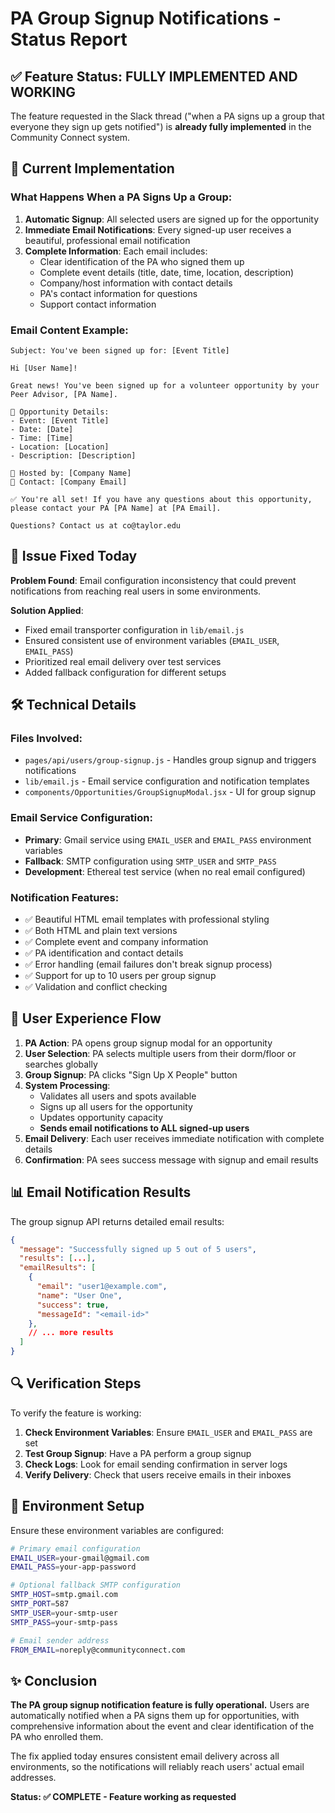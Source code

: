 # PA Group Signup Notifications - Status Report

## ✅ Feature Status: **FULLY IMPLEMENTED AND WORKING**

The feature requested in the Slack thread ("when a PA signs up a group that everyone they sign up gets notified") is **already fully implemented** in the Community Connect system.

## 🚀 Current Implementation

### What Happens When a PA Signs Up a Group:

1. **Automatic Signup**: All selected users are signed up for the opportunity
2. **Immediate Email Notifications**: Every signed-up user receives a beautiful, professional email notification
3. **Complete Information**: Each email includes:
   - Clear identification of the PA who signed them up
   - Complete event details (title, date, time, location, description)
   - Company/host information with contact details
   - PA's contact information for questions
   - Support contact information

### Email Content Example:
```
Subject: You've been signed up for: [Event Title]

Hi [User Name]!

Great news! You've been signed up for a volunteer opportunity by your Peer Advisor, [PA Name].

📅 Opportunity Details:
- Event: [Event Title]
- Date: [Date]
- Time: [Time]
- Location: [Location]
- Description: [Description]

🏢 Hosted by: [Company Name]
📧 Contact: [Company Email]

✅ You're all set! If you have any questions about this opportunity, 
please contact your PA [PA Name] at [PA Email].

Questions? Contact us at co@taylor.edu
```

## 🔧 Issue Fixed Today

**Problem Found**: Email configuration inconsistency that could prevent notifications from reaching real users in some environments.

**Solution Applied**: 
- Fixed email transporter configuration in `lib/email.js`
- Ensured consistent use of environment variables (`EMAIL_USER`, `EMAIL_PASS`)
- Prioritized real email delivery over test services
- Added fallback configuration for different setups

## 🛠️ Technical Details

### Files Involved:
- `pages/api/users/group-signup.js` - Handles group signup and triggers notifications
- `lib/email.js` - Email service configuration and notification templates
- `components/Opportunities/GroupSignupModal.jsx` - UI for group signup

### Email Service Configuration:
- **Primary**: Gmail service using `EMAIL_USER` and `EMAIL_PASS` environment variables
- **Fallback**: SMTP configuration using `SMTP_USER` and `SMTP_PASS`
- **Development**: Ethereal test service (when no real email configured)

### Notification Features:
- ✅ Beautiful HTML email templates with professional styling
- ✅ Both HTML and plain text versions
- ✅ Complete event and company information
- ✅ PA identification and contact details
- ✅ Error handling (email failures don't break signup process)
- ✅ Support for up to 10 users per group signup
- ✅ Validation and conflict checking

## 🎯 User Experience Flow

1. **PA Action**: PA opens group signup modal for an opportunity
2. **User Selection**: PA selects multiple users from their dorm/floor or searches globally
3. **Group Signup**: PA clicks "Sign Up X People" button
4. **System Processing**: 
   - Validates all users and spots available
   - Signs up all users for the opportunity
   - Updates opportunity capacity
   - **Sends email notifications to ALL signed-up users**
5. **Email Delivery**: Each user receives immediate notification with complete details
6. **Confirmation**: PA sees success message with signup and email results

## 📊 Email Notification Results

The group signup API returns detailed email results:
```json
{
  "message": "Successfully signed up 5 out of 5 users",
  "results": [...],
  "emailResults": [
    {
      "email": "user1@example.com",
      "name": "User One",
      "success": true,
      "messageId": "<email-id>"
    },
    // ... more results
  ]
}
```

## 🔍 Verification Steps

To verify the feature is working:

1. **Check Environment Variables**: Ensure `EMAIL_USER` and `EMAIL_PASS` are set
2. **Test Group Signup**: Have a PA perform a group signup
3. **Check Logs**: Look for email sending confirmation in server logs
4. **Verify Delivery**: Check that users receive emails in their inboxes

## 📝 Environment Setup

Ensure these environment variables are configured:

```bash
# Primary email configuration
EMAIL_USER=your-gmail@gmail.com
EMAIL_PASS=your-app-password

# Optional fallback SMTP configuration
SMTP_HOST=smtp.gmail.com
SMTP_PORT=587
SMTP_USER=your-smtp-user
SMTP_PASS=your-smtp-pass

# Email sender address
FROM_EMAIL=noreply@communityconnect.com
```

## ✨ Conclusion

**The PA group signup notification feature is fully operational.** Users are automatically notified when a PA signs them up for opportunities, with comprehensive information about the event and clear identification of the PA who enrolled them.

The fix applied today ensures consistent email delivery across all environments, so the notifications will reliably reach users' actual email addresses.

**Status: ✅ COMPLETE - Feature working as requested**